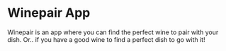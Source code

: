 # Winepair App

Winepair is an app where you can find the perfect wine to pair with your dish. Or.. if you have a good wine to find a perfect dish to go with it!
